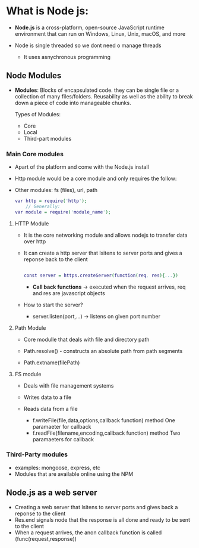 # What is Node js:

- **Node.js** is a cross-platform, open-source JavaScript runtime
  environment that can run on Windows, Linux, Unix, macOS, and more

- Node is single threaded so we dont need o manage threads

  - It uses asnychronous programming

## Node Modules

- **Modules**: Blocks of encapsulated code. they can be single file or a
  collection of many files/folders. Reusability as well as the ability
  to break down a piece of code into manageable chunks.

  Types of Modules:

  - Core
  - Local
  - Third-part modules

### Main Core modules

- Apart of the platform and come with the Node.js install

- Http module would be a core module and only requires the follow:

- Other modules: fs (files), url, path

  ``` {.dot js="test.js"}
  var http = require('http');
      // Generally:
  var module = require('module_name');
  ```

1.  HTTP Module

    - It is the core networking module and allows nodejs to transfer
      data over http

    - It can create a http server that lsitens to server ports and gives
      a reponse back to the client

      ``` {.dot javascript="js"}

      const server = https.createServer(function(req, res){...})

      ```

      - **Call back functions** -\> executed when the request arrives,
        req and res are javascript objects

    - How to start the server?

      - server.listen(port,...) -\> listens on given port number

2.  Path Module

    - Core modulle that deals with file and directory path

    - Path.resolve() - constructs an absolute path from path segments

    - Path.extname(filePath)

3.  FS module

    - Deals with file management systems

    - Writes data to a file

    - Reads data from a file

      - f.writeFile(file,data,options,callback function) method One
        paramaeter for callback
      - f.readFile(filename,encoding,callback function) method Two
        paramaeters for callback

### Third-Party modules

- examples: mongoose, express, etc
- Modules that are available online using the NPM

## Node.js as a web server

- Creating a web server that lsitens to server ports and gives back a
  reponse to the client
- Res.end signals node that the response is all done and ready to be
  sent to the client
- When a request arrives, the anon callback function is called
  (func(request,response))
